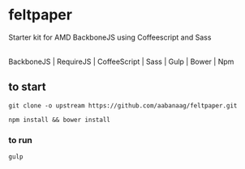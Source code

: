 # feltpaper

Starter kit for AMD BackboneJS using Coffeescript and Sass <br/><br/>

BackboneJS | RequireJS | CoffeeScript | Sass | Gulp | Bower | Npm

## to start
`git clone -o upstream https://github.com/aabanaag/feltpaper.git`

`npm install && bower install`

### to run
`gulp`
